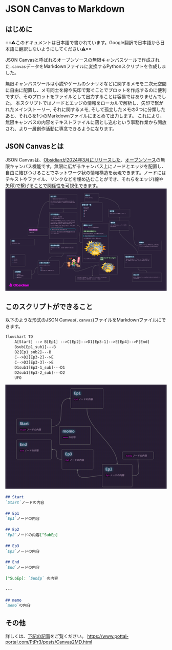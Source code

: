 # JSON Canvas to Markdown

## はじめに
==⚠このドキュメントは日本語で書かれています。Google翻訳で日本語から日本語に翻訳しないようにしてください⚠==

JSON Canvasと呼ばれるオープンソースの無限キャンバスツールで作成された`.canvas`データをMarkdownファイルに変換するPythonスクリプトを作成しました。

無限キャンバスツールは小説やゲームのシナリオなどに関するメモを二次元空間に自由に配置し、メモ同士を線や矢印で繋ぐことでプロットを作成するのに便利ですが、そのプロットをファイルとして出力することは容易ではありませんでした。
本スクリプトではノードとエッジの情報をローカルで解析し、矢印で繋がれたメインストーリー, それに関するメモ, そして孤立したメモの3つに分類したあと、それらを1つのMarkdownファイルにまとめて出力します。
これにより、無限キャンバスの内容をテキストファイルに落とし込むという事務作業から開放され、より一層創作活動に専念できるようになります。

## JSON Canvasとは
JSON Canvasは、[Obsidianが2024年3月にリリースした](https://obsidian.md/blog/json-canvas/)、[オープンソース](https://github.com/obsidianmd/jsoncanvas)の無限キャンバス機能です。無限に広がるキャンバス上にノードとエッジを配置し、自由に結びつけることでネットワーク状の情報構造を表現できます。ノードにはテキストやファイル、リンクなどを埋め込むことができ、それらをエッジ(線や矢印)で繋げることで関係性を可視化できます。
![](Canvas2MD_DEMO_Canvas.png)

## このスクリプトができること
以下のような形式のJSON Canvas(`.canvas`)ファイルをMarkdownファイルにできます。

```mermaid
flowchart TD
    A[Start] --> B[Ep1] -->C[Ep2]-->D1[Ep3-1]-->E[Ep4]-->F[End]
    Bsub[Ep1_sub1]---B
    B2[Ep1_sub2]---B
    C-->D2[Ep3-2]-->E
    C-->D3[Ep3-3]-->E
    D1sub1[Ep3-1_sub]---D1
    D2sub1[Ep3-2_sub]---D2
    UFO
```

![](Canvas2MD_Sample_Canvas.png)

```Markdown
## Start
`Start`ノードの内容

## Ep1
`Ep1`ノードの内容

## Ep2
`Ep2`ノードの内容[^SubEp]

## Ep3
`Ep3`ノードの内容

## End
`End`ノードの内容

[^SubEp]: `SubEp` の内容

---

## memo
`memo`の内容
```

## その他
詳しくは、[下記の記事](https://www.pottal-portal.com/PtPr3/posts/Canvas2MD.html)をご覧ください。
<https://www.pottal-portal.com/PtPr3/posts/Canvas2MD.html>
